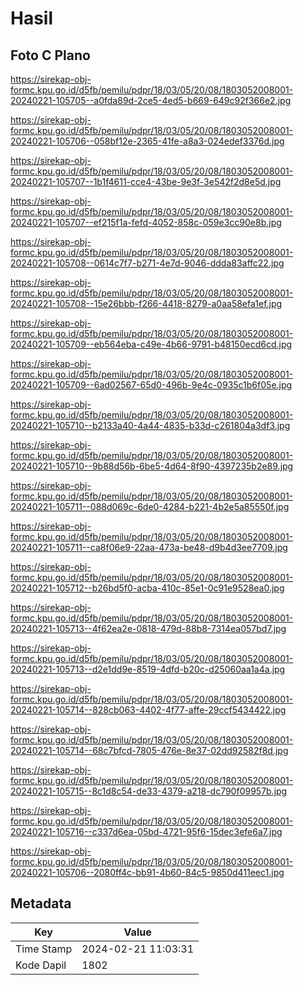 # Hasil

## Foto C Plano

https://sirekap-obj-formc.kpu.go.id/d5fb/pemilu/pdpr/18/03/05/20/08/1803052008001-20240221-105705--a0fda89d-2ce5-4ed5-b669-649c92f366e2.jpg

https://sirekap-obj-formc.kpu.go.id/d5fb/pemilu/pdpr/18/03/05/20/08/1803052008001-20240221-105706--058bf12e-2365-41fe-a8a3-024edef3376d.jpg

https://sirekap-obj-formc.kpu.go.id/d5fb/pemilu/pdpr/18/03/05/20/08/1803052008001-20240221-105707--1b1f4611-cce4-43be-9e3f-3e542f2d8e5d.jpg

https://sirekap-obj-formc.kpu.go.id/d5fb/pemilu/pdpr/18/03/05/20/08/1803052008001-20240221-105707--ef215f1a-fefd-4052-858c-059e3cc90e8b.jpg

https://sirekap-obj-formc.kpu.go.id/d5fb/pemilu/pdpr/18/03/05/20/08/1803052008001-20240221-105708--0614c7f7-b271-4e7d-9046-ddda83affc22.jpg

https://sirekap-obj-formc.kpu.go.id/d5fb/pemilu/pdpr/18/03/05/20/08/1803052008001-20240221-105708--15e26bbb-f266-4418-8279-a0aa58efa1ef.jpg

https://sirekap-obj-formc.kpu.go.id/d5fb/pemilu/pdpr/18/03/05/20/08/1803052008001-20240221-105709--eb564eba-c49e-4b66-9791-b48150ecd6cd.jpg

https://sirekap-obj-formc.kpu.go.id/d5fb/pemilu/pdpr/18/03/05/20/08/1803052008001-20240221-105709--6ad02567-65d0-496b-9e4c-0935c1b6f05e.jpg

https://sirekap-obj-formc.kpu.go.id/d5fb/pemilu/pdpr/18/03/05/20/08/1803052008001-20240221-105710--b2133a40-4a44-4835-b33d-c261804a3df3.jpg

https://sirekap-obj-formc.kpu.go.id/d5fb/pemilu/pdpr/18/03/05/20/08/1803052008001-20240221-105710--9b88d56b-6be5-4d64-8f90-4397235b2e89.jpg

https://sirekap-obj-formc.kpu.go.id/d5fb/pemilu/pdpr/18/03/05/20/08/1803052008001-20240221-105711--088d069c-6de0-4284-b221-4b2e5a85550f.jpg

https://sirekap-obj-formc.kpu.go.id/d5fb/pemilu/pdpr/18/03/05/20/08/1803052008001-20240221-105711--ca8f06e9-22aa-473a-be48-d9b4d3ee7709.jpg

https://sirekap-obj-formc.kpu.go.id/d5fb/pemilu/pdpr/18/03/05/20/08/1803052008001-20240221-105712--b26bd5f0-acba-410c-85e1-0c91e9528ea0.jpg

https://sirekap-obj-formc.kpu.go.id/d5fb/pemilu/pdpr/18/03/05/20/08/1803052008001-20240221-105713--4f62ea2e-0818-479d-88b8-7314ea057bd7.jpg

https://sirekap-obj-formc.kpu.go.id/d5fb/pemilu/pdpr/18/03/05/20/08/1803052008001-20240221-105713--d2e1dd9e-8519-4dfd-b20c-d25060aa1a4a.jpg

https://sirekap-obj-formc.kpu.go.id/d5fb/pemilu/pdpr/18/03/05/20/08/1803052008001-20240221-105714--828cb063-4402-4f77-affe-29ccf5434422.jpg

https://sirekap-obj-formc.kpu.go.id/d5fb/pemilu/pdpr/18/03/05/20/08/1803052008001-20240221-105714--68c7bfcd-7805-476e-8e37-02dd92582f8d.jpg

https://sirekap-obj-formc.kpu.go.id/d5fb/pemilu/pdpr/18/03/05/20/08/1803052008001-20240221-105715--8c1d8c54-de33-4379-a218-dc790f09957b.jpg

https://sirekap-obj-formc.kpu.go.id/d5fb/pemilu/pdpr/18/03/05/20/08/1803052008001-20240221-105716--c337d6ea-05bd-4721-95f6-15dec3efe6a7.jpg

https://sirekap-obj-formc.kpu.go.id/d5fb/pemilu/pdpr/18/03/05/20/08/1803052008001-20240221-105706--2080ff4c-bb91-4b60-84c5-9850d411eec1.jpg


## Metadata

| Key        | Value               |
| ---------- | ------------------- |
| Time Stamp | 2024-02-21 11:03:31 |
| Kode Dapil | 1802                |



